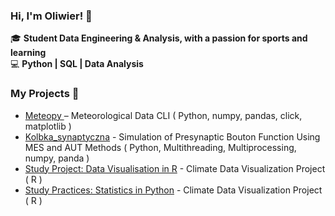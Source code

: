 ### Hi, I'm Oliwier! 👋

🎓 **Student Data Engineering & Analysis, with a passion for sports and learning**  
💻 **Python | SQL | Data Analysis**  

### My Projects 🚀
- [Meteopy ](https://github.com/OliwierStecyk/Meteopy) – Meteorological Data CLI  ( Python, numpy, pandas, click, matplotlib )
- [Kolbka_synaptyczna](https://github.com/OliwierStecyk/Kolbka_synaptyczna-.git) - Simulation of Presynaptic Bouton Function Using MES and AUT Methods ( Python, Multithreading, Multiprocessing, numpy, panda )
- [Study Project: Data Visualisation in R](https://github.com/OliwierStecyk/Projekt-analizy-zmiennych-klimatycznych.git) - Climate Data Visualization Project ( R )
- [Study Practices: Statistics in Python](https://github.com/OliwierStecyk/Statystyka-projekty.git) - Climate Data Visualization Project ( R )

